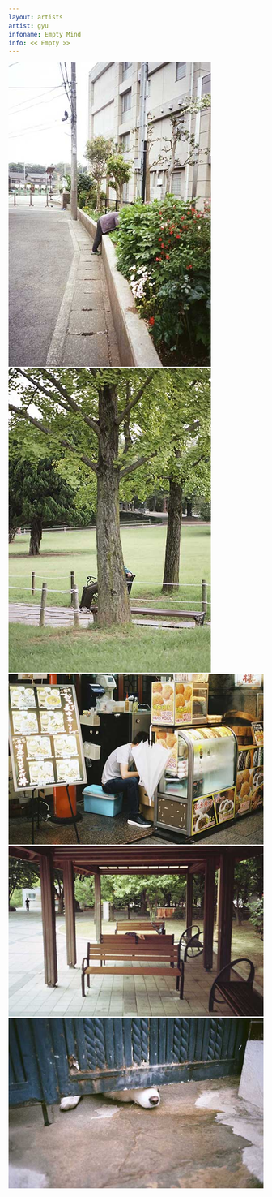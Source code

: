 ```yaml
---
layout: artists
artist: gyu
infoname: Empty Mind
info: << Empty >>
---
```

<article class="work">
<img src="/assets/images/artists/gyu/emptymind/1.jpg">
<img src="/assets/images/artists/gyu/emptymind/2.jpg">
<img src="/assets/images/artists/gyu/emptymind/3.jpg">
<img src="/assets/images/artists/gyu/emptymind/4.jpg">
<img src="/assets/images/artists/gyu/emptymind/5.jpg">
</article>